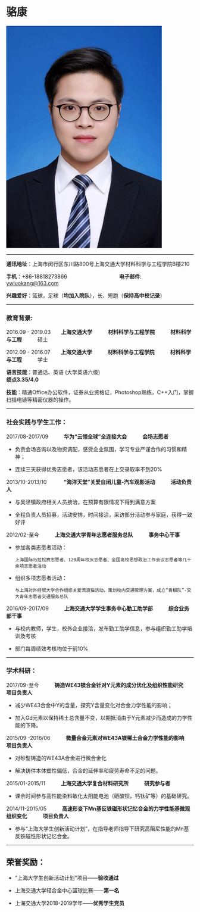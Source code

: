 # 骆康

![image](https://github.com/ywluokang/lk.cv/blob/master/%E8%AF%81%E4%BB%B6%E7%85%A7%E5%B0%8F.jpg)

***

**通讯地址**：上海市闵行区东川路800号上海交通大学材料科学与工程学院B楼210

**手机**：+86-18818273866　　　　　　　　　　**电子邮件**: ywluokang@163.com

**兴趣爱好**：篮球，足球（**均加入院队**），长、短跑（**保持高中校记录**）

***

### 教育背景:
2016.09 - 2019.03　　**上海交通大学**　　　**材料科学与工程学院**　　　**材料科学与工程**　　　硕士

2012.09 - 2016.07　　**上海交通大学**　　　**材料科学与工程学院**　　　**材料科学与工程**　　　学士

**语言技能**：普通话、英语 (大学英语六级)　　　　　　　　　　　　　　　　　　　　　**绩点3.35/4.0**

**技能**：精通Office办公软件，证券从业资格证，Photoshop熟练，C++入门，掌握扫描电镜等精密仪器的操作。

***

### 社会实践与学生工作：
2017/08-2017/09　　　**华为“云领全球”全连接大会**　　　**会场志愿者**

* 负责会场咨询以及物资调配，感受企业氛围，学习专业严谨合作的习惯和精神；
  
* 连续三天获得优秀志愿者，该活动志愿者在上交录取率不到20%
  
2013/10-2013/10　　　 **“海洋天堂”关爱自闭儿童-汽车观影活动**　　　**活动负责人**

* 与吴泾镇政府相关人员接洽，在预算有限情况下得到满意方案
  
* 全程负责人员招募，活动安排，时间接洽，采访部分活动参与家庭，获得一致好评
  
2012/02-至今　　　**上海交通大学青年志愿者服务总队**　　　**事务中心干事**

* 参加各类志愿者活动：

      上海国际马拉松赛志愿者、120周年校庆志愿者、全国高校思想政治工作会议志愿者等几十余项志愿者活动
    
* 组织多项志愿者活动：
  
      与上海对外经贸大学合作组织关爱流浪猫活动，策划校内交通管理方案，成立“青椒队”-交大青年志愿者交通服务总队
    
2016/09-2017/09　　　**上海交通大学学生事务中心勤工助学部　　　综合业务部干事**

* 与校内教师，学生，校外企业接洽，发布勤工助学信息，参与组织勤工助学培训及考核
  
* 部门每周绩效考核均位于前10%
    
***
    
### 学术科研：

2017/09-至今　　　**铸造WE43镁合金针对Y元素的成分优化及组织性能研究　　　项目负责人**

* 减少WE43合金中Y的含量，探究Y含量变化对合金力学性能的影响；

* 加入Gd元素以保持稀土总含量不变，以期抵消由于Y元素减少而造成的力学性能的下降。

2015/09 -2016/06　　　**微量合金元素对WE43A镁稀土合金力学性能的影响　　　项目负责人**

* 对砂型铸造的WE43A合金进行微合金化

* 解决铸件本体塑性偏低，合金的延伸率和疲劳寿命不足的问题。

2015/01-2015/11　　　**上海交通大学复合材料研究所　　　研究参与者**

* 课余时间参与高性能染料敏化太阳能电池（硒酸钡，钙钛矿等）的基础研究。  

2014/11-2015/05　　　**高速形变下Mn基反铁磁形状记忆合金的力学性能基微观组织变化　　　项目负责人**

* 参与“上海大学生创新活动计划”，在指导老师指导下研究高阻尼性能的Mn基反铁磁性形状记忆合金。

***

## 荣誉奖励：                           

* “上海大学生创新活动计划”项目——**验收通过**

* 上海交通大学轻合金中心篮球比赛——**第一名**

* 上海交通大学2018-2019学年——**优秀学生党员**
